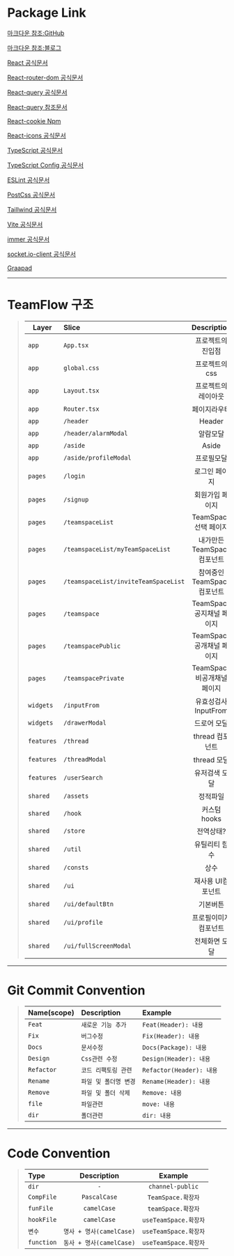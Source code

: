 Package Link
=============
[마크다운 참조:GitHub](https://www.heropy.dev/p/B74sNE)

[마크다운 참조:블로그](https://gist.github.com/ihoneymon/652be052a0727ad59601)

[React 공식문서](https://react.dev/)

[React-router-dom 공식문서](https://reactrouter.com/en/main)

[React-query 공식문서](https://tanstack.com/query/latest/docs/framework/react/guides/migrating-to-react-query-4#react-query-is-now-tanstackreact-query)

[React-query 참조문서](https://kyounghwan01.github.io/blog/React/react-query/basic/)

[React-cookie Npm](https://www.npmjs.com/package/react-cookie)

[React-icons 공식문서](https://react-icons.github.io/react-icons/)

[TypeScript 공식문서](https://www.typescriptlang.org/docs/)

[TypeScript Config 공식문서](https://www.typescriptlang.org/tsconfig/#moduleResolution)

[ESLint 공식문서](https://eslint.org/docs/latest/use/getting-started)

[PostCss 공식문서](https://postcss.org/docs/)

[Taillwind 공식문서](https://tailwindcss.com/docs/installation)

[Vite 공식문서](https://ko.vitejs.dev/guide/)

[immer 공식문서](https://immerjs.github.io/immer/)

[socket.io-client 공식문서](https://socket.io/docs/v4/client-api/)

[Graapad](http://ourownthing.co.uk/gradpad.html#)



------------
TeamFlow 구조
=============

>| Layer | Slice | Description |
>|---|:---|:---:|
>| `app` | `App.tsx` | 프로젝트의<br> 진입점 |
>| `app` | `global.css` | 프로젝트의 css |
>| `app` | `Layout.tsx` | 프로젝트의<br> 레이아웃 |
>| `app` | `Router.tsx` | 페이지라우터 |
>| `app` | `/header` | Header |
>| `app` | `/header/alarmModal` | 알람모달 |
>| `app` | `/aside` | Aside |
>| `app` | `/aside/profileModal` | 프로필모달 |
>| `pages` | `/login` | 로그인 페이지 |
>| `pages` | `/signup` | 회원가입 페이지 |
>| `pages` | `/teamspaceList` | TeamSpace 선택 페이지 |
>| `pages` | `/teamspaceList/myTeamSpaceList` | 내가만든 TeamSpace 컴포넌트 |
>| `pages` | `/teamspaceList/inviteTeamSpaceList` | 참여중인 TeamSpace 컴포넌트 |
>| `pages` | `/teamspace` | TeamSpace<br> 공지채널 페이지 |
>| `pages` | `/teamspacePublic` | TeamSpace 공개채널 페이지 |
>| `pages` | `/teamspacePrivate` | TeamSpace 비공개채널 페이지|
>| `widgets` | `/inputFrom` | 유효성검사InputFrom |
>| `widgets` | `/drawerModal` | 드로어 모달 |
>| `features` | `/thread` | thread 컴포넌트 |
>| `features` | `/threadModal` | thread 모달 |
>| `features` | `/userSearch` | 유저검색 모달 |
>| `shared` | `/assets` | 정적파일 |
>| `shared` | `/hook` | 커스텀 hooks |
>| `shared` | `/store` | 전역상태? |
>| `shared` | `/util` | 유틸리티 함수 |
>| `shared` | `/consts` | 상수 |
>| `shared` | `/ui` | 재사용 UI컴포넌트 |
>| `shared` | `/ui/defaultBtn` | 기본버튼 |
>| `shared` | `/ui/profile` | 프로필이미지 컴포넌트 |
>| `shared` | `/ui/fullScreenModal` | 전체화면 모달 |

------------
Git Commit Convention
=============
>| Name(scope) | Description | Example |
>|:---|:---|:---|
>| `Feat` | `새로운 기능 추가` | `Feat(Header): 내용` |
>| `Fix` | `버그수정` | `Fix(Header): 내용` |
>| `Docs` | `문서수정` | `Docs(Package): 내용` |
>| `Design` | `Css관련 수정` | `Design(Header): 내용` |
>| `Refactor` | `코드 리팩토링 관련` | `Refactor(Header): 내용` |
>| `Rename` | `파일 및 폴더명 변경` | `Rename(Header): 내용` |
>| `Remove` | `파일 및 폴더 삭제` | `Remove: 내용` |
>| `file` | `파일관련` | `move: 내용` |
>| `dir` | `폴더관련` | `dir: 내용` |

------------
Code Convention
=============
>| Type | Description | Example |
>|:---|:---:|:---:|
>| `dir` | `-` | `channel-public` |
>| `CompFile` | `PascalCase` | `TeamSpace.확장자` |
>| `funFile` | `camelCase` | `teamSpace.확장자` |
>| `hookFile` | `camelCase` | `useTeamSpace.확장자` |
>| `변수` | `명사 + 명사(camelCase)` | `useTeamSpace.확장자` |
>| `function` | `동사 + 명사(camelCase)` | `useTeamSpace.확장자` |


